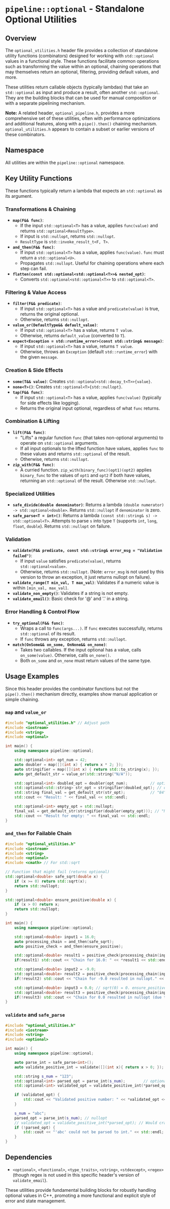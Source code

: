 # `pipeline::optional` - Standalone Optional Utilities

## Overview

The `optional_utilities.h` header file provides a collection of standalone utility functions (combinators) designed for working with `std::optional` values in a functional style. These functions facilitate common operations such as transforming the value within an optional, chaining operations that may themselves return an optional, filtering, providing default values, and more.

These utilities return callable objects (typically lambdas) that take an `std::optional` as input and produce a result, often another `std::optional`. They are the building blocks that can be used for manual composition or with a separate pipelining mechanism.

**Note:** A related header, `optional_pipeline.h`, provides a more comprehensive set of these utilities, often with performance optimizations and additional features, along with a `pipe().then()` chaining mechanism. `optional_utilities.h` appears to contain a subset or earlier versions of these combinators.

## Namespace
All utilities are within the `pipeline::optional` namespace.

## Key Utility Functions

These functions typically return a lambda that expects an `std::optional` as its argument.

### Transformations & Chaining
-   **`map(F&& func)`**:
    -   If the input `std::optional<T>` has a value, applies `func(value)` and returns `std::optional<ResultType>`.
    -   If input is `std::nullopt`, returns `std::nullopt`.
    -   `ResultType` is `std::invoke_result_t<F, T>`.
-   **`and_then(F&& func)`**:
    -   If input `std::optional<T>` has a value, applies `func(value)`. `func` must return a `std::optional<U>`.
    -   Propagates `std::nullopt`. Useful for chaining operations where each step can fail.
-   **`flatten(const std::optional<std::optional<T>>& nested_opt)`**:
    -   Converts `std::optional<std::optional<T>>` to `std::optional<T>`.

### Filtering & Value Access
-   **`filter(F&& predicate)`**:
    -   If input `std::optional<T>` has a value and `predicate(value)` is true, returns the original optional.
    -   Otherwise, returns `std::nullopt`.
-   **`value_or(DefaultType&& default_value)`**:
    -   If input `std::optional<T>` has a value, returns `T value`.
    -   Otherwise, returns `default_value` (converted to `T`).
-   **`expect<Exception = std::runtime_error>(const std::string& message)`**:
    -   If input `std::optional<T>` has a value, returns `T value`.
    -   Otherwise, throws an `Exception` (default `std::runtime_error`) with the given `message`.

### Creation & Side Effects
-   **`some(T&& value)`**: Creates `std::optional<std::decay_t<T>>{value}`.
-   **`none<T>()`**: Creates `std::optional<T>{std::nullopt}`.
-   **`tap(F&& func)`**:
    -   If input `std::optional<T>` has a value, applies `func(value)` (typically for side effects like logging).
    -   Returns the original input optional, regardless of what `func` returns.

### Combination & Lifting
-   **`lift(F&& func)`**:
    -   "Lifts" a regular function `func` (that takes non-optional arguments) to operate on `std::optional` arguments.
    -   If all input optionals to the lifted function have values, applies `func` to these values and returns `std::optional` of the result.
    -   Otherwise, returns `std::nullopt`.
-   **`zip_with(F&& func)`**:
    -   A curried function. `zip_with(binary_func)(opt1)(opt2)` applies `binary_func` to the values of `opt1` and `opt2` if both have values, returning an `std::optional` of the result. Otherwise `std::nullopt`.

### Specialized Utilities
-   **`safe_divide(double denominator)`**: Returns a lambda `(double numerator) -> std::optional<double>`. Returns `std::nullopt` if `denominator` is zero.
-   **`safe_parse<T = int>()`**: Returns a lambda `(const std::string& s) -> std::optional<T>`. Attempts to parse `s` into type `T` (supports `int`, `long`, `float`, `double`). Returns `std::nullopt` on failure.

### Validation
-   **`validate(F&& predicate, const std::string& error_msg = "Validation failed")`**:
    -   If input `value` satisfies `predicate(value)`, returns `std::optional<value>`.
    -   Otherwise, returns `std::nullopt`. (Note: `error_msg` is not used by this version to throw an exception, it just returns nullopt on failure).
-   **`validate_range(T min_val, T max_val)`**: Validates if a numeric value is within `[min_val, max_val]`.
-   **`validate_non_empty()`**: Validates if a string is not empty.
-   **`validate_email()`**: Basic check for '@' and '.' in a string.

### Error Handling & Control Flow
-   **`try_optional(F&& func)`**:
    -   Wraps a call to `func(args...)`. If `func` executes successfully, returns `std::optional` of its result.
    -   If `func` throws any exception, returns `std::nullopt`.
-   **`match(OnSome&& on_some, OnNone&& on_none)`**:
    -   Takes two callables. If the input optional has a value, calls `on_some(value)`. Otherwise, calls `on_none()`.
    -   Both `on_some` and `on_none` must return values of the same type.

## Usage Examples

Since this header provides the combinator functions but not the `pipe().then()` mechanism directly, examples show manual application or simple chaining.

### `map` and `value_or`

```cpp
#include "optional_utilities.h" // Adjust path
#include <iostream>
#include <string>
#include <optional>

int main() {
    using namespace pipeline::optional;

    std::optional<int> opt_num = 42;
    auto doubler = map([](int x) { return x * 2; });
    auto stringifier = map([](int x) { return std::to_string(x); });
    auto get_default_str = value_or(std::string("N/A"));

    std::optional<int> doubled_opt = doubler(opt_num);          // optional<84>
    std::optional<std::string> str_opt = stringifier(doubled_opt); // optional<"84">
    std::string final_val = get_default_str(str_opt);           // "84"
    std::cout << "Result: " << final_val << std::endl;

    std::optional<int> empty_opt = std::nullopt;
    final_val = get_default_str(stringifier(doubler(empty_opt))); // "N/A"
    std::cout << "Result for empty: " << final_val << std::endl;
}
```

### `and_then` for Failable Chain

```cpp
#include "optional_utilities.h"
#include <iostream>
#include <string>
#include <optional>
#include <cmath> // For std::sqrt

// Function that might fail (returns optional)
std::optional<double> safe_sqrt(double x) {
    if (x >= 0) return std::sqrt(x);
    return std::nullopt;
}

std::optional<double> ensure_positive(double x) {
    if (x > 0) return x;
    return std::nullopt;
}

int main() {
    using namespace pipeline::optional;

    std::optional<double> input1 = 16.0;
    auto processing_chain = and_then(safe_sqrt);
    auto positive_check = and_then(ensure_positive);

    std::optional<double> result1 = positive_check(processing_chain(input1)); // sqrt(16) = 4; 4 > 0 is true. result1 = optional<4.0>
    if(result1) std::cout << "Chain for 16.0: " << *result1 << std::endl;

    std::optional<double> input2 = -9.0;
    std::optional<double> result2 = positive_check(processing_chain(input2)); // safe_sqrt(-9) is nullopt. result2 = nullopt
    if(!result2) std::cout << "Chain for -9.0 resulted in nullopt." << std::endl;

    std::optional<double> input3 = 0.0; // sqrt(0) = 0. ensure_positive(0) is nullopt.
    std::optional<double> result3 = positive_check(processing_chain(input3));
    if(!result3) std::cout << "Chain for 0.0 resulted in nullopt (due to ensure_positive)." << std::endl;
}
```

### `validate` and `safe_parse`

```cpp
#include "optional_utilities.h"
#include <iostream>
#include <string>
#include <optional>

int main() {
    using namespace pipeline::optional;

    auto parse_int = safe_parse<int>();
    auto validate_positive_int = validate([](int x){ return x > 0; });

    std::string s_num = "123";
    std::optional<int> parsed_opt = parse_int(s_num);        // optional<123>
    std::optional<int> validated_opt = validate_positive_int(*parsed_opt); // optional<123>

    if (validated_opt) {
        std::cout << "Validated positive number: " << *validated_opt << std::endl;
    }

    s_num = "abc";
    parsed_opt = parse_int(s_num); // nullopt
    // validated_opt = validate_positive_int(*parsed_opt); // Would crash if parsed_opt is nullopt
    if (!parsed_opt) {
        std::cout << "'abc' could not be parsed to int." << std::endl;
    }
}
```

## Dependencies
- `<optional>`, `<functional>`, `<type_traits>`, `<string>`, `<stdexcept>`, `<regex>` (though regex is not used in this specific header's version of `validate_email`).

These utilities provide fundamental building blocks for robustly handling optional values in C++, promoting a more functional and explicit style of error and state management.
